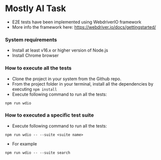 # Mostly AI Task
- E2E tests have been implemented using WebdriverIO framework
- More info the framework here: https://webdriver.io/docs/gettingstarted/

### System requirements
- Install at least v16.x or higher version of Node.js
- Install Chrome browser

### How to execute all the tests
- Clone the project in your system from the Github repo.
- From the project folder in your terminal, install all the dependencies by executing `npm install`
- Execute following command to run all the tests:
```
npm run wdio
```

### How to executed a specific test suite
- Execute following command to run all the tests:
```
npm run wdio -- --suite <suite name>
```
- For example
```
npm run wdio -- --suite search
```



